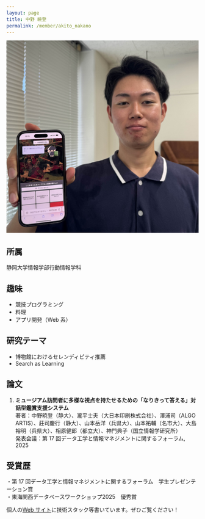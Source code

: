 ```yaml
---
layout: page
title: 中野 暁登
permalink: /member/akito_nakano
---
```


![写真](/assets/img/members/akito_nakano.jpg "中野")

## 所属

静岡大学情報学部行動情報学科

## 趣味

- 競技プログラミング
- 料理
- アプリ開発（Web 系）

## 研究テーマ

- 博物館におけるセレンディピティ推薦
- Search as Learning

## 論文

1. **ミュージアム訪問者に多様な視点を持たせるための「なりきって答える」対話型鑑賞支援システム**  
   著者：中野暁登（静大）、瀧平士夫（大日本印刷株式会社）、澤浦司（ALGO ARTIS）、莊司慶行（静大）、山本岳洋（兵県大）、山本祐輔（名市大）、大島裕明（兵県大）、相原健郎（都立大）、神門典子（国立情報学研究所）  
   発表会議：第 17 回データ工学と情報マネジメントに関するフォーラム, 2025

## 受賞歴

・第 17 回データ工学と情報マネジメントに関するフォーラム　学生プレゼンテーション賞  
・東海関西データベースワークショップ2025　優秀賞

個人の[Web サイト](https://nakano1122.github.io/)に技術スタック等書いています。ぜひご覧ください！
